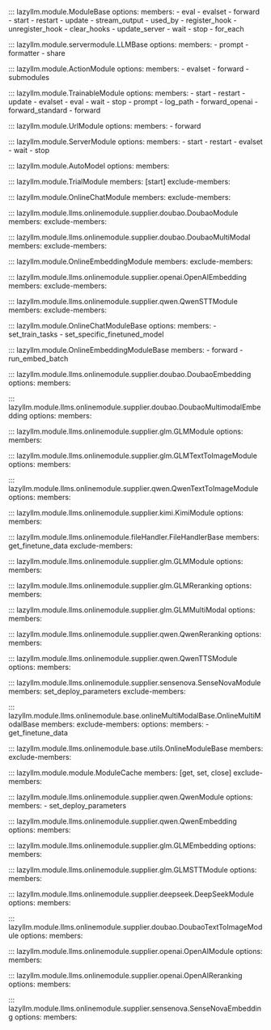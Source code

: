 ::: lazyllm.module.ModuleBase
    options:
      members:
      - eval
      - evalset
      - forward
      - start
      - restart
      - update
      - stream_output
      - used_by
      - register_hook
      - unregister_hook
      - clear_hooks
      - update_server
      - wait
      - stop
      - for_each

::: lazyllm.module.servermodule.LLMBase
    options:
      members:
      - prompt
      - formatter
      - share

::: lazyllm.module.ActionModule
    options:
      members:
      - evalset
      - forward
      - submodules

::: lazyllm.module.TrainableModule
    options:
      members:
      - start
      - restart
      - update
      - evalset
      - eval
      - wait
      - stop
      - prompt
      - log_path
      - forward_openai
      - forward_standard
      - forward

::: lazyllm.module.UrlModule
    options:
      members:
      - forward

::: lazyllm.module.ServerModule
    options:
      members:
      - start
      - restart
      - evalset
      - wait
      - stop

::: lazyllm.module.AutoModel
    options:
      members:

::: lazyllm.module.TrialModule
    members: [start]
    exclude-members:

::: lazyllm.module.OnlineChatModule
    members:
    exclude-members:

::: lazyllm.module.llms.onlinemodule.supplier.doubao.DoubaoModule
    members:
    exclude-members:

::: lazyllm.module.llms.onlinemodule.supplier.doubao.DoubaoMultiModal
    members:
    exclude-members:

::: lazyllm.module.OnlineEmbeddingModule
    members:
    exclude-members:

::: lazyllm.module.llms.onlinemodule.supplier.openai.OpenAIEmbedding
    members:
    exclude-members:

::: lazyllm.module.llms.onlinemodule.supplier.qwen.QwenSTTModule
    members:
    exclude-members:

::: lazyllm.module.OnlineChatModuleBase
    options:
      members:
      - set_train_tasks
      - set_specific_finetuned_model

::: lazyllm.module.OnlineEmbeddingModuleBase
    members:
        - forward
        - run_embed_batch

::: lazyllm.module.llms.onlinemodule.supplier.doubao.DoubaoEmbedding
    options:
      members:

::: lazyllm.module.llms.onlinemodule.supplier.doubao.DoubaoMultimodalEmbedding
    options:
      members:

::: lazyllm.module.llms.onlinemodule.supplier.glm.GLMModule
    options:
      members:

::: lazyllm.module.llms.onlinemodule.supplier.glm.GLMTextToImageModule
    options:
      members:

::: lazyllm.module.llms.onlinemodule.supplier.qwen.QwenTextToImageModule
    options:
      members:

::: lazyllm.module.llms.onlinemodule.supplier.kimi.KimiModule
    options:
      members:

::: lazyllm.module.llms.onlinemodule.fileHandler.FileHandlerBase
    members: get_finetune_data
    exclude-members: 

::: lazyllm.module.llms.onlinemodule.supplier.glm.GLMModule
    options:
      members:

::: lazyllm.module.llms.onlinemodule.supplier.glm.GLMReranking
    options:
      members:

::: lazyllm.module.llms.onlinemodule.supplier.glm.GLMMultiModal
    options:
      members:

::: lazyllm.module.llms.onlinemodule.supplier.qwen.QwenReranking
    options:
      members:

::: lazyllm.module.llms.onlinemodule.supplier.qwen.QwenTTSModule
    options:
      members:

::: lazyllm.module.llms.onlinemodule.supplier.sensenova.SenseNovaModule
    members: set_deploy_parameters
    exclude-members:

::: lazyllm.module.llms.onlinemodule.base.onlineMultiModalBase.OnlineMultiModalBase
    members:
    exclude-members:
    options:
      members:
        - get_finetune_data 

::: lazyllm.module.llms.onlinemodule.base.utils.OnlineModuleBase
    members:
    exclude-members:

::: lazyllm.module.module.ModuleCache
    members: [get, set, close]
    exclude-members:

::: lazyllm.module.llms.onlinemodule.supplier.qwen.QwenModule
    options:
      members:
        - set_deploy_parameters

::: lazyllm.module.llms.onlinemodule.supplier.qwen.QwenEmbedding
    options:
      members:

::: lazyllm.module.llms.onlinemodule.supplier.glm.GLMEmbedding
    options:
      members: 

::: lazyllm.module.llms.onlinemodule.supplier.glm.GLMSTTModule
    options:
      members: 

::: lazyllm.module.llms.onlinemodule.supplier.deepseek.DeepSeekModule
    options:
      members:

::: lazyllm.module.llms.onlinemodule.supplier.doubao.DoubaoTextToImageModule
    options:
      members:

::: lazyllm.module.llms.onlinemodule.supplier.openai.OpenAIModule
    options:
      members:

::: lazyllm.module.llms.onlinemodule.supplier.openai.OpenAIReranking
    options:
      members:

::: lazyllm.module.llms.onlinemodule.supplier.sensenova.SenseNovaEmbedding
    options:
      members:
